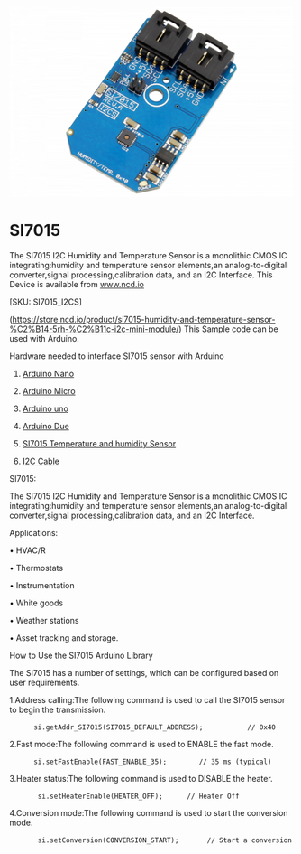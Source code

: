 [![SI7015](SI7015_I2C.png)](https://store.ncd.io/product/si7015-humidity-and-temperature-sensor-%C2%B14-5rh-%C2%B11c-i2c-mini-module/)

# SI7015

The SI7015 I2C Humidity and Temperature Sensor is a monolithic CMOS IC integrating:humidity and temperature sensor elements,an analog-to-digital converter,signal processing,calibration data, and an I2C Interface.
This Device is available from www.ncd.io 

[SKU: SI7015_I2CS]

(https://store.ncd.io/product/si7015-humidity-and-temperature-sensor-%C2%B14-5rh-%C2%B11c-i2c-mini-module/)
This Sample code can be used with Arduino.

Hardware needed to interface SI7015 sensor with Arduino

1. <a href="https://store.ncd.io/product/i2c-shield-for-arduino-nano/">Arduino Nano</a>

2. <a href="https://store.ncd.io/product/i2c-shield-for-arduino-micro-with-i2c-expansion-port/">Arduino Micro</a>

3. <a href="https://store.ncd.io/product/i2c-shield-for-arduino-uno/">Arduino uno</a>

4. <a href="https://store.ncd.io/product/dual-i2c-shield-for-arduino-due-with-modular-communications-interface/">Arduino Due</a>

5. <a href="https://store.ncd.io/product/si7015-humidity-and-temperature-sensor-%C2%B14-5rh-%C2%B11c-i2c-mini-module/">SI7015 Temperature and humidity Sensor</a>

6. <a href="https://store.ncd.io/product/i%C2%B2c-cable/">I2C Cable</a>

SI7015:

The SI7015 I2C Humidity and Temperature Sensor is a monolithic CMOS IC integrating:humidity and temperature sensor elements,an analog-to-digital converter,signal processing,calibration data, and an I2C Interface.

Applications:

• HVAC/R 

• Thermostats

• Instrumentation 

• White goods

• Weather stations

• Asset tracking and storage.

How to Use the SI7015 Arduino Library

The SI7015 has a number of settings, which can be configured based on user requirements.
          
1.Address calling:The following command is used to call the SI7015 sensor to begin the transmission.

          si.getAddr_SI7015(SI7015_DEFAULT_ADDRESS);           // 0x40

            
2.Fast mode:The following command is used to ENABLE the fast mode.

          si.setFastEnable(FAST_ENABLE_35);        // 35 ms (typical)  

3.Heater status:The following command is used to DISABLE the heater.

           si.setHeaterEnable(HEATER_OFF);      // Heater Off
             
4.Conversion mode:The following command is used to start the conversion mode.        
             
           si.setConversion(CONVERSION_START);       // Start a conversion

